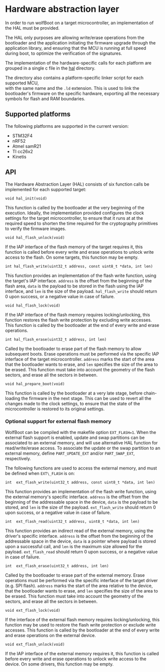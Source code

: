 # Hardware abstraction layer

In order to run wolfBoot on a target microcontroller, an implementation of the HAL
must be provided.

The HAL only purposes are allowing write/erase operations from the bootloader
and the application initiating the firmware upgrade through the application library, and
ensuring that the MCU is running at full speed during boot, to optimize the
verification of the signatures.

The implementation of the hardware-specific calls for each platform are grouped in 
a single c file in the [hal](../hal) directory.

The directory also contains a platform-specific linker script for each supported MCU,  
with the same name and  the `.ld` extension. This is used to link the bootloader's 
firmware on the specific hardware, exporting all the necessary symbols for flash 
and RAM boundaries.

## Supported platforms

The following platforms are supported in the current version:
  - STM32F4
  - nRF52
  - Atmel samR21
  - TI cc26x2
  - Kinetis

## API

The Hardware Abstraction Layer (HAL) consists of six function calls
be implemented for each supported target:

`void hal_init(void)`

This function is called by the bootloader at the very beginning of the execution.
Ideally, the implementation provided configures the clock settings for the target 
microcontroller, to ensure that it runs at at the required speed to shorten the 
time required for the cryptography primitives to verify the firmware images.

`void hal_flash_unlock(void)`

If the IAP interface of the flash memory of the target requires it, this function
is called before every write and erase operations to unlock write access to the
flash. On some targets, this function may be empty.

`int hal_flash_write(uint32_t address, const uint8_t *data, int len)`

This function provides an implementation of the flash write function, using the
target's IAP interface. `address` is the offset from the beginning of the
flash area, `data` is the payload to be stored in the flash using the IAP interface,
and `len` is the size of the payload. `hal_flash_write` should return 0 upon success,
or a negative value in case of failure.

`void hal_flash_lock(void)`

If the IAP interface of the flash memory requires locking/unlocking, this function
restores the flash write protection by excluding write accesses. This function is called
by the bootloader at the end of every write and erase operations.

`int hal_flash_erase(uint32_t address, int len)`

Called by the bootloader to erase part of the flash memory to allow subsequent boots.
Erase operations must be performed via the specific IAP interface of the target microcontroller.
`address` marks the start of the area that the bootloader wants to erase, and `len` specifies
the size of the area to be erased. This function must take into account the geometry of the flash
sectors, and erase all the sectors in between.

`void hal_prepare_boot(void)`

This function is called by the bootloader at a very late stage, before chain-loading the firmware
in the next stage. This can be used to revert all the changes made to the clock settings, to ensure
that the state of the microcontroller is restored to its original settings.

### Optional support for external flash memory

WolfBoot can be compiled with the makefile option `EXT_FLASH=1`. When the external flash support is
enabled, update and swap partitions can be associated to an external memory, and will use alternative
HAL function for read/write/erase access. 
To associate the update or the swap partition to an external memory, define `PART_UPDATE_EXT` and/or 
`PART_SWAP_EXT`, respectively.

The following functions are used to access the external memory, and must be defined when `EXT\_FLASH` 
is on:

`int  ext_flash_write(uint32_t address, const uint8_t *data, int len)`

This function provides an implementation of the flash write function, using the
external memory's specific interface. `address` is the offset from the beginning of the
addressable space in the device, `data` is the payload to be stored,
and `len` is the size of the payload. `ext_flash_write` should return 0 upon success,
or a negative value in case of failure.

`int  ext_flash_read(uint32_t address, uint8_t *data, int len)`

This function provides an indirect read of the external memory, using the
driver's specific interface. `address` is the offset from the beginning of the
addressable space in the device, `data` is a pointer where payload is stored upon a successful
call, and `len` is the maximum size allowed for the payload. `ext_flash_read` should return 0 
upon success, or a negative value in case of failure.

`int  ext_flash_erase(uint32_t address, int len)`

Called by the bootloader to erase part of the external memory.
Erase operations must be performed via the specific interface of the target driver (e.g. SPI flash).
`address` marks the start of the area relative to the device, that the bootloader wants to erase, 
and `len` specifies the size of the area to be erased. This function must take into account the 
geometry of the sectors, and erase all the sectors in between.

`void ext_flash_lock(void)`

If the interface of the external flash memory requires locking/unlocking, this function
may be used to restore the flash write protection or exclude write accesses. This function is called
by the bootloader at the end of every write and erase operations on the external device.


`void ext_flash_unlock(void)`

If the IAP interface of the external memory requires it, this function
is called before every write and erase operations to unlock write access to the
device. On some drivers, this function may be empty.

